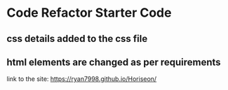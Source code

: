 # Code Refactor Starter Code
## css details added to the css file
## html elements are changed as per requirements

link to the site: https://ryan7998.github.io/Horiseon/
